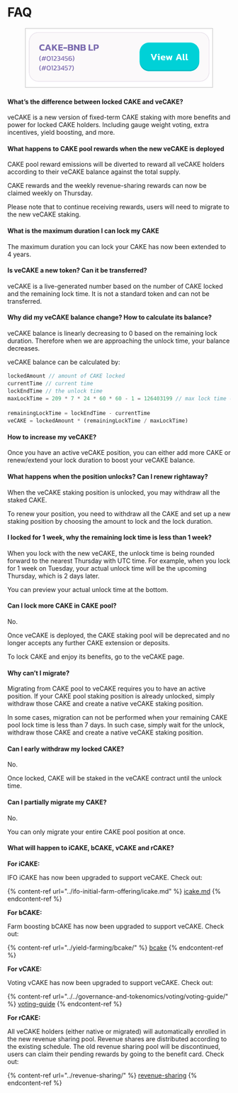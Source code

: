 # FAQ

<figure><img src="../../.gitbook/assets/image (198).png" alt=""><figcaption></figcaption></figure>

#### What’s the difference between locked CAKE and veCAKE? <a href="#bb73a991-c71b-402c-a0c3-64b8666626c2" id="bb73a991-c71b-402c-a0c3-64b8666626c2"></a>

veCAKE is a new version of fixed-term CAKE staking with more benefits and power for locked CAKE holders. Including gauge weight voting, extra incentives, yield boosting, and more.

#### What happens to CAKE pool rewards when the new veCAKE is deployed <a href="#a078f885-3eed-4b91-98fc-1d7062415da3" id="a078f885-3eed-4b91-98fc-1d7062415da3"></a>

CAKE pool reward emissions will be diverted to reward all veCAKE holders according to their veCAKE balance against the total supply.

CAKE rewards and the weekly revenue-sharing rewards can now be claimed weekly on Thursday.

Please note that to continue receiving rewards, users will need to migrate to the new veCAKE staking.

#### What is the maximum duration I can lock my CAKE <a href="#id-9224ca4c-1f31-4052-8ed7-3bb896e396f3" id="id-9224ca4c-1f31-4052-8ed7-3bb896e396f3"></a>

The maximum duration you can lock your CAKE has now been extended to 4 years.

#### Is veCAKE a new token? Can it be transferred? <a href="#id-26bce2a7-fb4c-453c-b4bb-e2d446660c77" id="id-26bce2a7-fb4c-453c-b4bb-e2d446660c77"></a>

veCAKE is a live-generated number based on the number of CAKE locked and the remaining lock time. It is not a standard token and can not be transferred.

#### Why did my veCAKE balance change? How to calculate its balance? <a href="#id-52f27118-bbf3-448b-9ffe-e9e1a9dd97ef" id="id-52f27118-bbf3-448b-9ffe-e9e1a9dd97ef"></a>

veCAKE balance is linearly decreasing to 0 based on the remaining lock duration. Therefore when we are approaching the unlock time, your balance decreases.

veCAKE balance can be calculated by:

```javascript
lockedAmount // amount of CAKE locked
currentTime // current time
lockEndTime // the unlock time
maxLockTime = 209 * 7 * 24 * 60 * 60 - 1 = 126403199 // max lock time (4 years)

remainingLockTime = lockEndTime - currentTime
veCAKE = lockedAmount * (remainingLockTime / maxLockTime)
```

#### How to increase my veCAKE? <a href="#dddbafc4-7361-46a3-a040-09812f8a660e" id="dddbafc4-7361-46a3-a040-09812f8a660e"></a>

Once you have an active veCAKE position, you can either add more CAKE or renew/extend your lock duration to boost your veCAKE balance.

#### What happens when the position unlocks? Can I renew rightaway? <a href="#a819a132-aa20-41f1-9d92-3227ad0e2ead" id="a819a132-aa20-41f1-9d92-3227ad0e2ead"></a>

When the veCAKE staking position is unlocked, you may withdraw all the staked CAKE.

To renew your position, you need to withdraw all the CAKE and set up a new staking position by choosing the amount to lock and the lock duration.

#### I locked for 1 week, why the remaining lock time is less than 1 week? <a href="#id-79f8be72-0138-48da-a609-e47a091be03c" id="id-79f8be72-0138-48da-a609-e47a091be03c"></a>

When you lock with the new veCAKE, the unlock time is being rounded forward to the nearest Thursday with UTC time. For example, when you lock for 1 week on Tuesday, your actual unlock time will be the upcoming Thursday, which is 2 days later.

You can preview your actual unlock time at the bottom.

#### Can I lock more CAKE in CAKE pool? <a href="#id-2cc44f53-8e03-48dd-8caa-66c4942c9d39" id="id-2cc44f53-8e03-48dd-8caa-66c4942c9d39"></a>

No.

Once veCAKE is deployed, the CAKE staking pool will be deprecated and no longer accepts any further CAKE extension or deposits.

To lock CAKE and enjoy its benefits, go to the veCAKE page.

#### Why can’t I migrate? <a href="#id-4d8fd967-e743-4496-b030-5955be861373" id="id-4d8fd967-e743-4496-b030-5955be861373"></a>

Migrating from CAKE pool to veCAKE requires you to have an active position. If your CAKE pool staking position is already unlocked, simply withdraw those CAKE and create a native veCAKE staking position.

In some cases, migration can not be performed when your remaining CAKE pool lock time is less than 7 days. In such case, simply wait for the unlock, withdraw those CAKE and create a native veCAKE staking position.

#### Can I early withdraw my locked CAKE? <a href="#id-5972f3cf-81dd-46d4-8a85-7972d722a53c" id="id-5972f3cf-81dd-46d4-8a85-7972d722a53c"></a>

No.

Once locked, CAKE will be staked in the veCAKE contract until the unlock time.

#### Can I partially migrate my CAKE? <a href="#id-0c4cdba6-7994-4fed-80d1-76597444f761" id="id-0c4cdba6-7994-4fed-80d1-76597444f761"></a>

No.

You can only migrate your entire CAKE pool position at once.

#### What will happen to iCAKE, bCAKE, vCAKE and rCAKE? <a href="#d828038d-6066-469e-a8d3-5bf4b95699b2" id="d828038d-6066-469e-a8d3-5bf4b95699b2"></a>

**For iCAKE:**

IFO iCAKE has now been upgraded to support veCAKE. Check out:

{% content-ref url="../ifo-initial-farm-offering/icake.md" %}
[icake.md](../ifo-initial-farm-offering/icake.md)
{% endcontent-ref %}

**For bCAKE:**

Farm boosting bCAKE has now been upgraded to support veCAKE. Check out:

{% content-ref url="../yield-farming/bcake/" %}
[bcake](../yield-farming/bcake/)
{% endcontent-ref %}

**For vCAKE:**

Voting vCAKE has now been upgraded to support veCAKE. Check out:

{% content-ref url="../../governance-and-tokenomics/voting/voting-guide/" %}
[voting-guide](../../governance-and-tokenomics/voting/voting-guide/)
{% endcontent-ref %}

**For rCAKE:**

All veCAKE holders (either native or migrated) will automatically enrolled in the new revenue sharing pool. Revenue shares are distributed according to the existing schedule. The old revenue sharing pool will be discontinued, users can claim their pending rewards by going to the benefit card. Check out:

{% content-ref url="../revenue-sharing/" %}
[revenue-sharing](../revenue-sharing/)
{% endcontent-ref %}
